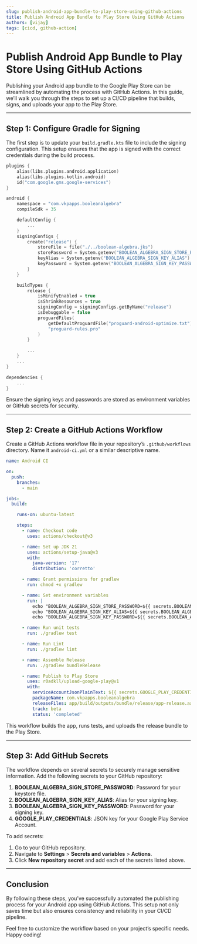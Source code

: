 ```yaml
---
slug: publish-android-app-bundle-to-play-store-using-github-actions
title: Publish Android App Bundle to Play Store Using GitHub Actions
authors: [vijay]
tags: [cicd, github-action]
---
```


# Publish Android App Bundle to Play Store Using GitHub Actions

Publishing your Android app bundle to the Google Play Store can be streamlined by automating the process with GitHub Actions. In this guide, we’ll walk you through the steps to set up a CI/CD pipeline that builds, signs, and uploads your app to the Play Store.

---

## Step 1: Configure Gradle for Signing

The first step is to update your `build.gradle.kts` file to include the signing configuration. This setup ensures that the app is signed with the correct credentials during the build process.


<!-- truncate -->

```kotlin
plugins {
    alias(libs.plugins.android.application)
    alias(libs.plugins.kotlin.android)
    id("com.google.gms.google-services")
}

android {
    namespace = "com.vkpapps.booleanalgebra"
    compileSdk = 35

    defaultConfig {
        ...
    }
    signingConfigs {
        create("release") {
            storeFile = file("./../boolean-algebra.jks")
            storePassword = System.getenv("BOOLEAN_ALGEBRA_SIGN_STORE_PASSWORD")
            keyAlias = System.getenv("BOOLEAN_ALGEBRA_SIGN_KEY_ALIAS")
            keyPassword = System.getenv("BOOLEAN_ALGEBRA_SIGN_KEY_PASSWORD")
        }
    }

    buildTypes {
        release {
            isMinifyEnabled = true
            isShrinkResources = true
            signingConfig = signingConfigs.getByName("release")
            isDebuggable = false
            proguardFiles(
                getDefaultProguardFile("proguard-android-optimize.txt"),
                "proguard-rules.pro"
            )
        }

        ...
    }
    ...
}

dependencies {
    ...
}
```

Ensure the signing keys and passwords are stored as environment variables or GitHub secrets for security.

---

## Step 2: Create a GitHub Actions Workflow

Create a GitHub Actions workflow file in your repository’s `.github/workflows` directory. Name it `android-ci.yml` or a similar descriptive name.

```yaml
name: Android CI

on:
  push:
    branches:
      - main

jobs:
  build:

    runs-on: ubuntu-latest

    steps:
      - name: Checkout code
        uses: actions/checkout@v3

      - name: Set up JDK 21
        uses: actions/setup-java@v3
        with:
          java-version: '17'
          distribution: 'corretto'

      - name: Grant permissions for gradlew
        run: chmod +x gradlew

      - name: Set environment variables
        run: |
          echo "BOOLEAN_ALGEBRA_SIGN_STORE_PASSWORD=${{ secrets.BOOLEAN_ALGEBRA_SIGN_STORE_PASSWORD }}" >> $GITHUB_ENV
          echo "BOOLEAN_ALGEBRA_SIGN_KEY_ALIAS=${{ secrets.BOOLEAN_ALGEBRA_SIGN_KEY_ALIAS }}" >> $GITHUB_ENV
          echo "BOOLEAN_ALGEBRA_SIGN_KEY_PASSWORD=${{ secrets.BOOLEAN_ALGEBRA_SIGN_KEY_PASSWORD }}" >> $GITHUB_ENV

      - name: Run unit tests
        run: ./gradlew test

      - name: Run Lint
        run: ./gradlew lint

      - name: Assemble Release
        run: ./gradlew bundleRelease

      - name: Publish to Play Store
        uses: r0adkll/upload-google-play@v1
        with:
          serviceAccountJsonPlainText: ${{ secrets.GOOGLE_PLAY_CREDENTIALS }}
          packageName: com.vkpapps.booleanalgebra
          releaseFiles: app/build/outputs/bundle/release/app-release.aab
          track: beta
          status: 'completed'
```

This workflow builds the app, runs tests, and uploads the release bundle to the Play Store.

---

## Step 3: Add GitHub Secrets

The workflow depends on several secrets to securely manage sensitive information. Add the following secrets to your GitHub repository:

1. **BOOLEAN_ALGEBRA_SIGN_STORE_PASSWORD**: Password for your keystore file.
2. **BOOLEAN_ALGEBRA_SIGN_KEY_ALIAS**: Alias for your signing key.
3. **BOOLEAN_ALGEBRA_SIGN_KEY_PASSWORD**: Password for your signing key.
4. **GOOGLE_PLAY_CREDENTIALS**: JSON key for your Google Play Service Account.

To add secrets:
1. Go to your GitHub repository.
2. Navigate to **Settings** > **Secrets and variables** > **Actions**.
3. Click **New repository secret** and add each of the secrets listed above.

---

## Conclusion

By following these steps, you’ve successfully automated the publishing process for your Android app using GitHub Actions. This setup not only saves time but also ensures consistency and reliability in your CI/CD pipeline.

Feel free to customize the workflow based on your project’s specific needs. Happy coding!

